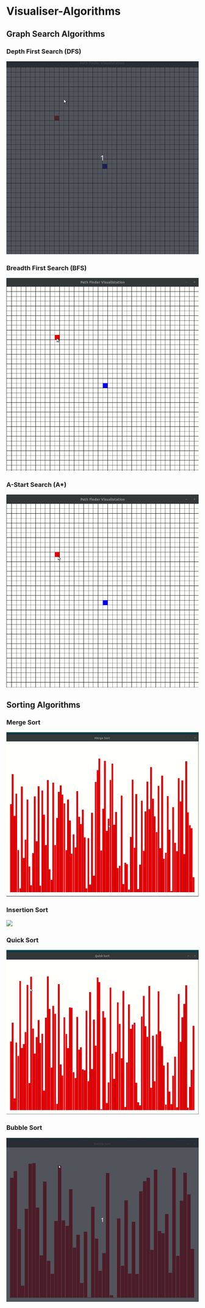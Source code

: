 # Visualiser-Algorithms

## Graph Search Algorithms

### Depth First Search (DFS)

   ![](dfs.gif)
   
   
### Breadth First Search (BFS)

   ![](bfs.gif)
   
### A-Start Search (A*)

   ![](a-star.gif)
   
   
   
## Sorting Algorithms

### Merge Sort

   ![](merge-sort.gif)


### Insertion Sort

   ![](insertion_sort.gif)
   
 
### Quick Sort

   ![](quicksort.gif)
   
   
   

### Bubble Sort

   ![](bubble.gif)

